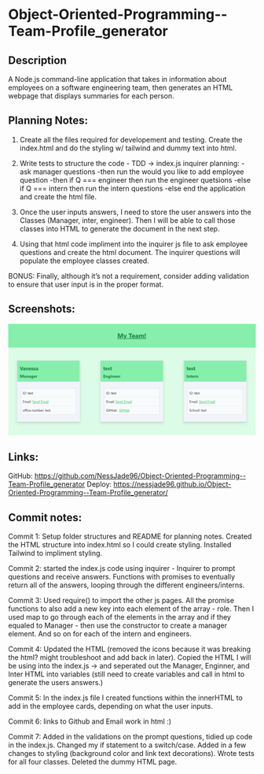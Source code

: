 # Object-Oriented-Programming--Team-Profile_generator

## Description

A Node.js command-line application that takes in information about employees on a software engineering team, then generates an HTML webpage that displays summaries for each person.

## Planning Notes:

1. Create all the files required for developement and testing. Create the index.html and do the styling w/ tailwind and dummy text into html.

2. Write tests to structure the code - TDD ->
   index.js inquirer planning:
   -ask manager questions
   -then run the would you like to add employee question
   -then if Q === engineer then run the engineer quetsions
   -else if Q === intern then run the intern questions
   -else end the application and create the html file.

3. Once the user inputs answers, I need to store the user answers into the Classes (Manager, inter, engineer). Then I will be able to call those classes into HTML to generate the document in the next step.

4. Using that html code impliment into the inquirer js file to ask employee questions and create the html document. The inquirer questions will populate the employee classes created.

BONUS: Finally, although it’s not a requirement, consider adding validation to ensure that user input is in the proper format.

## Screenshots:

![Finished product](./assets/images/Final%20product.PNG)

## Links:

GitHub: https://github.com/NessJade96/Object-Oriented-Programming--Team-Profile_generator
Deploy: https://nessjade96.github.io/Object-Oriented-Programming--Team-Profile_generator/

## Commit notes:

Commit 1:
Setup folder structures and README for planning notes. Created the HTML structure into index.html so I could create styling. Installed Tailwind to impliment styling.

Commit 2:
started the index.js code using inquirer - Inquirer to prompt questions and receive answers. Functions with promises to eventually return all of the answers, looping through the different engineers/interns.

Commit 3:
Used require() to import the other js pages. All the promise functions to also add a new key into each element of the array - role. Then I used map to go through each of the elements in the array and if they equaled to Manager - then use the constructor to create a manager element. And so on for each of the intern and engineers.

Commit 4:
Updated the HTML (removed the icons because it was breaking the html? might troubleshoot and add back in later). Copied the HTML I will be using into the index.js -> and seperated out the Manager, Enginner, and Inter HTML into variables (still need to create variables and call in html to generate the users answers.)

Commit 5:
In the index.js file I created functions within the innerHTML to add in the employee cards, depending on what the user inputs.

Commit 6:
links to Github and Email work in html :)

Commit 7:
Added in the validations on the prompt questions, tidied up code in the index.js. Changed my if statement to a switch/case. Added in a few changes to styling (background color and link text decorations). Wrote tests for all four classes. Deleted the dummy HTML page.

